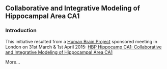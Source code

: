 ## Collaborative and Integrative Modeling of Hippocampal Area CA1

### Introduction

This initiative resulted from a [Human Brain Project](http://humanbrainproject.eu/) sponsored meeting in London on 31st March & 1st April 2015: [HBP Hippocamp CA1: Collaborative and Integrative Modeling of Hippocampal Area CA1](http://neuralensemble.org/meetings/HippocampCA1)

More...
